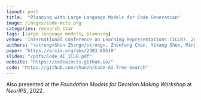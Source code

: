 ```yaml
---
layout: post
title:  "Planning with Large Language Models for Code Generation"
image: /images/code-mcts.png
categories: research star
tags: [large language models, planning]
venue: "International Conference on Learning Representations (ICLR), 2023"
authors: "<strong>Shun Zhang</strong>, Zhenfang Chen, Yikang Shen, Mingyu Ding, Joshua B. Tenenbaum, and Chuang Gan"
paper: "https://arxiv.org/abs/2303.05510"
slides: "/pdfs/Code_AI_ICLR.pdf"
website: "https://codeaimcts.github.io/"
code: "https://github.com/shunzh/Code-AI-Tree-Search"
---
```

Also presented at the _Foundation Models for Decision Making Workshop_ at _NeurIPS_, 2022.
